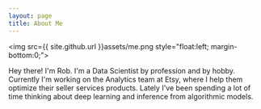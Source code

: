 ```yaml
---
layout: page
title: About Me
---
```


<img src={{ site.github.url }}assets/me.png style="float:left; margin-bottom:0;">
<p>
Hey there! I'm Rob. I'm a Data Scientist by profession and by hobby. Currently I'm working on the Analytics team at Etsy, where I help them optimize their seller services products. Lately I've been spending a lot of time thinking about deep learning and inference from algorithmic models. 
</p>
